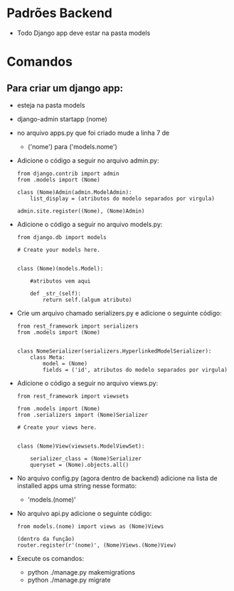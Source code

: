 # Padrões Backend

- Todo Django app deve estar na pasta models

# Comandos

## Para criar um django app:

- esteja na pasta models
- django-admin startapp (nome)
- no arquivo apps.py que foi criado mude a linha 7 de
  - ('nome') para ('models.nome')
- Adicione o código a seguir no arquivo admin.py:

  ```
  from django.contrib import admin
  from .models import (Nome)

  class (Nome)Admin(admin.ModelAdmin):
      list_display = (atributos do modelo separados por virgula)

  admin.site.register((Nome), (Nome)Admin)
  ```

- Adicione o código a seguir no arquivo models.py:

  ```
  from django.db import models

  # Create your models here.


  class (Nome)(models.Model):

      #atributos vem aqui

      def _str_(self):
          return self.(algum atributo)
  ```

- Crie um arquivo chamado serializers.py e adicione o seguinte código:

  ```
  from rest_framework import serializers
  from .models import (Nome)


  class NomeSerializer(serializers.HyperlinkedModelSerializer):
      class Meta:
          model = (Nome)
          fields = ('id', atributos do modelo separados por virgula)
  ```

- Adicione o código a seguir no arquivo views.py:

  ```
  from rest_framework import viewsets

  from .models import (Nome)
  from .serializers import (Nome)Serializer

  # Create your views here.


  class (Nome)View(viewsets.ModelViewSet):

      serializer_class = (Nome)Serializer
      queryset = (Nome).objects.all()
  ```

- No arquivo config.py (agora dentro de backend) adicione na lista de installed apps uma string nesse formato:
  - 'models.(nome)'
- No arquivo api.py adicione o seguinte código:

  ```
  from models.(nome) import views as (Nome)Views

  (dentro da função)
  router.register(r'(nome)', (Nome)Views.(Nome)View)
  ```

- Execute os comandos:
  - python ./manage.py makemigrations
  - python ./manage.py migrate
